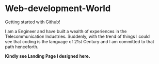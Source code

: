 # Web-development-World
Getting started with Github!

I am a Engineer and have built a wealth of experiences in the Telecommunication Industries.
Suddenly, with the trend of things I could see that coding is the language of 21st Century and I am committed to that path henceforth.

**Kindly see Landing Page I designed here.**
